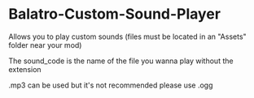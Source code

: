 # Balatro-Custom-Sound-Player
Allows you to play custom sounds (files must be located in an "Assets" folder near your mod)

The sound_code is the name of the file you wanna play without the extension

.mp3 can be used but it's not recommended please use .ogg
